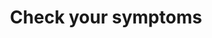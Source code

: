 ---
layout: link-post
title: Check your symptoms
link: https://111.nhs.uk/service/COVID-19/
category: NHS and NCHA advice and support
---